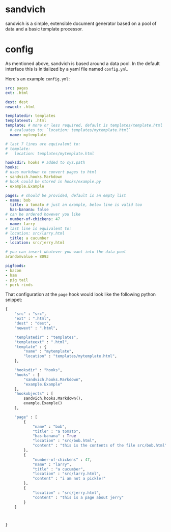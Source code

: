 sandvich
========

sandvich is a simple, extensible document generator based on a pool of data and a basic template processor.

config
======

As mentioned above, sandvich is based around a data pool. In the default interface this is initialized by a yaml file named `config.yml`.

Here's an example `config.yml`:

```yaml
src: pages
ext: .html

dest: dest
newext: .html

templatedir: templates
templateext: .html
template: # more or less required, default is templates/template.html
  # evaluates to: `location: templates/mytemplate.html`
  name: mytemplate

# last 7 lines are equivalent to:
# template:
#   location: templates/mytemplate.html

hooksdir: hooks # added to sys.path
hooks:
# uses markdown to convert pages to html
- sandvich.hooks.Markdown
# hook could be stored in hooks/example.py
- example.Example

pages: # should be provided, default is an empty list
- name: bob
  title: a tomato # just an example, below line is valid too
  has-banana: false
# can be ordered however you like
- number-of-chickens: 47
  name: larry
# last line is equivalent to:
# location: src/larry.html
  title: a cucumber
- location: src/jerry.html

# you can insert whatever you want into the data pool
arandomvalue = 8093

pigfoods:
- bacon
- ham
- pig tail
- pork rinds
```

That configuration at the `page` hook would look like the following python snippet:

```python
{
    "src" : "src",
    "ext" : ".html",
    "dest" : "dest",
    "newext" : ".html",

    "templatedir" : "templates",
    "templateext" : ".html",
    "template" : {
        "name" : "mytemplate",
        "location" : "templates/mytemplate.html",
    },

    "hooksdir" : "hooks",
    "hooks" : [
        "sandvich.hooks.Markdown",
        "example.Example"
    ],
    "hookobjects" : [
        sandvich.hooks.Markdown(),
        example.Example()
    ],

    "page" : [
        {
            "name" : "bob",
            "title" : "a tomato",
            "has-banana" : True
            "location" : "src/bob.html",
            "content" : "this is the contents of the file src/bob.html"
        },
        {
            "number-of-chickens" : 47,
            "name" : "larry",
            "title" : "a cucumber",
            "location" : "src/larry.html",
            "content" : "i am not a pickle!"
        },
        {
            "location" : "src/jerry.html",
            "content" : "this is a page about jerry"
        }
    ]



}
```

